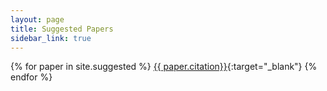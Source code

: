 ```yaml
---
layout: page
title: Suggested Papers
sidebar_link: true
---
```


{% for paper in site.suggested %}
  [{{ paper.citation}}]({{paper.url}}){:target="_blank"}
{% endfor %}

